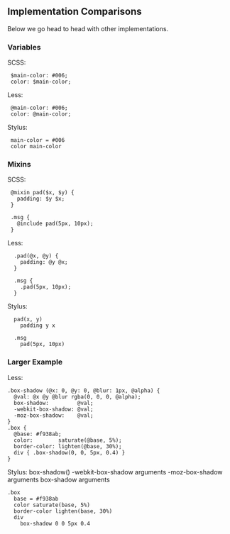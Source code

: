 
## Implementation Comparisons

Below we go head to head with other implementations.

### Variables

SCSS:

     $main-color: #006;
     color: $main-color;

Less:

     @main-color: #006;
     color: @main-color;

Stylus:

     main-color = #006
     color main-color

### Mixins

SCSS:

     @mixin pad($x, $y) {
       padding: $y $x;
     }
   
     .msg {
       @include pad(5px, 10px);
     }

Less:

      .pad(@x, @y) {
        padding: @y @x;
      }
    
      .msg {
        .pad(5px, 10px);
      }

Stylus:

      pad(x, y)
        padding y x

      .msg
        pad(5px, 10px)

### Larger Example

Less:

    .box-shadow (@x: 0, @y: 0, @blur: 1px, @alpha) {
      @val: @x @y @blur rgba(0, 0, 0, @alpha);
      box-shadow:         @val;
      -webkit-box-shadow: @val;
      -moz-box-shadow:    @val;
    }
    .box {
      @base: #f938ab;
      color:        saturate(@base, 5%);
      border-color: lighten(@base, 30%);
      div { .box-shadow(0, 0, 5px, 0.4) }
    }

Stylus:
    box-shadow()
      -webkit-box-shadow arguments
      -moz-box-shadow arguments
      box-shadow arguments

    .box
      base = #f938ab
      color saturate(base, 5%)
      border-color lighten(base, 30%)
      div
        box-shadow 0 0 5px 0.4